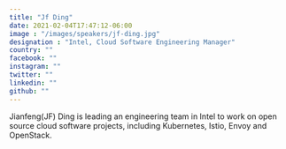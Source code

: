 ```yaml
---
title: "Jf Ding"
date: 2021-02-04T17:47:12-06:00
image : "/images/speakers/jf-ding.jpg"
designation : "Intel, Cloud Software Engineering Manager"
country: ""
facebook: ""
instagram: ""
twitter: ""
linkedin: ""
github: ""
---
```


Jianfeng(JF) Ding is leading an engineering team in Intel to work on open source cloud software projects, including Kubernetes, Istio, Envoy and OpenStack.
